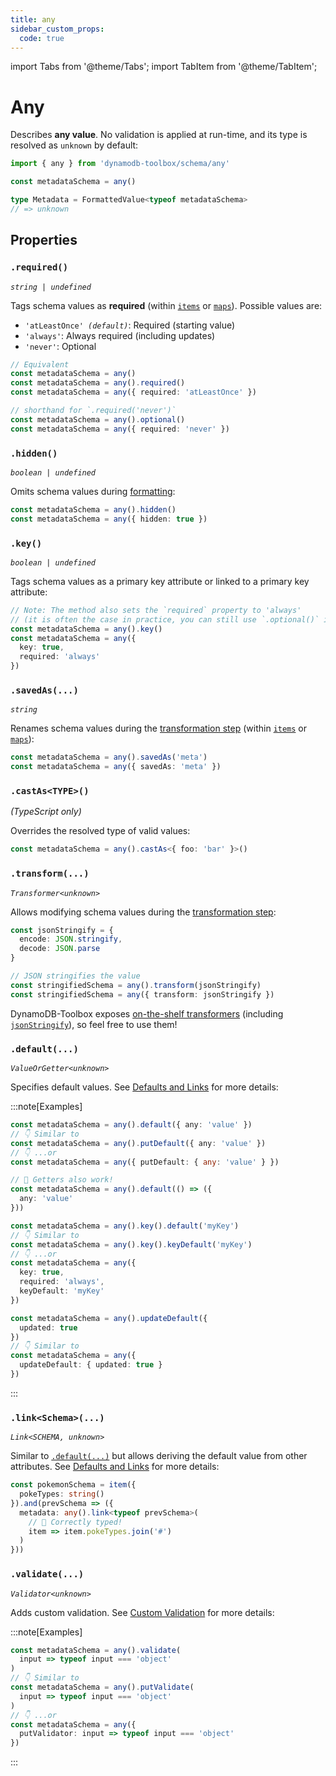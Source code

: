 ```yaml
---
title: any
sidebar_custom_props:
  code: true
---
```


import Tabs from '@theme/Tabs';
import TabItem from '@theme/TabItem';

# Any

Describes **any value**. No validation is applied at run-time, and its type is resolved as `unknown` by default:

```ts
import { any } from 'dynamodb-toolbox/schema/any'

const metadataSchema = any()

type Metadata = FormattedValue<typeof metadataSchema>
// => unknown
```

## Properties

### `.required()`

<p style={{ marginTop: '-15px' }}><i><code>string | undefined</code></i></p>

Tags schema values as **required** (within [`items`](../13-item/index.md) or [`maps`](../14-map/index.md)). Possible values are:

- <code>'atLeastOnce' <i>(default)</i></code>: Required (starting value)
- `'always'`: Always required (including updates)
- `'never'`: Optional

```ts
// Equivalent
const metadataSchema = any()
const metadataSchema = any().required()
const metadataSchema = any({ required: 'atLeastOnce' })

// shorthand for `.required('never')`
const metadataSchema = any().optional()
const metadataSchema = any({ required: 'never' })
```

### `.hidden()`

<p style={{ marginTop: '-15px' }}><i><code>boolean | undefined</code></i></p>

Omits schema values during [formatting](../17-actions/2-format.md):

```ts
const metadataSchema = any().hidden()
const metadataSchema = any({ hidden: true })
```

### `.key()`

<p style={{ marginTop: '-15px' }}><i><code>boolean | undefined</code></i></p>

Tags schema values as a primary key attribute or linked to a primary key attribute:

```ts
// Note: The method also sets the `required` property to 'always'
// (it is often the case in practice, you can still use `.optional()` if needed)
const metadataSchema = any().key()
const metadataSchema = any({
  key: true,
  required: 'always'
})
```

### `.savedAs(...)`

<p style={{ marginTop: '-15px' }}><i><code>string</code></i></p>

Renames schema values during the [transformation step](../17-actions/1-parse.md) (within [`items`](../13-item/index.md) or [`maps`](../14-map/index.md)):

```ts
const metadataSchema = any().savedAs('meta')
const metadataSchema = any({ savedAs: 'meta' })
```

### `.castAs<TYPE>()`

<p style={{ marginTop: '-15px' }}><i>(TypeScript only)</i></p>

Overrides the resolved type of valid values:

```ts
const metadataSchema = any().castAs<{ foo: 'bar' }>()
```

### `.transform(...)`

<p style={{ marginTop: '-15px' }}><i><code>Transformer&lt;unknown&gt;</code></i></p>

Allows modifying schema values during the [transformation step](../17-actions/1-parse.md):

```ts
const jsonStringify = {
  encode: JSON.stringify,
  decode: JSON.parse
}

// JSON stringifies the value
const stringifiedSchema = any().transform(jsonStringify)
const stringifiedSchema = any({ transform: jsonStringify })
```

DynamoDB-Toolbox exposes [on-the-shelf transformers](../18-transformers/1-usage.md) (including [`jsonStringify`](../18-transformers/3-json-stringify.md)), so feel free to use them!

### `.default(...)`

<p style={{ marginTop: '-15px' }}><i><code>ValueOrGetter&lt;unknown&gt;</code></i></p>

Specifies default values. See [Defaults and Links](../2-defaults-and-links/index.md) for more details:

:::note[Examples]

<Tabs>
<TabItem value="put" label="Put">

```ts
const metadataSchema = any().default({ any: 'value' })
// 👇 Similar to
const metadataSchema = any().putDefault({ any: 'value' })
// 👇 ...or
const metadataSchema = any({ putDefault: { any: 'value' } })

// 🙌 Getters also work!
const metadataSchema = any().default(() => ({
  any: 'value'
}))
```

</TabItem>
<TabItem value="key" label="Key">

```ts
const metadataSchema = any().key().default('myKey')
// 👇 Similar to
const metadataSchema = any().key().keyDefault('myKey')
// 👇 ...or
const metadataSchema = any({
  key: true,
  required: 'always',
  keyDefault: 'myKey'
})
```

</TabItem>
<TabItem value="update" label="Update">

```ts
const metadataSchema = any().updateDefault({
  updated: true
})
// 👇 Similar to
const metadataSchema = any({
  updateDefault: { updated: true }
})
```

</TabItem>
</Tabs>

:::

### `.link<Schema>(...)`

<p style={{ marginTop: '-15px' }}><i><code>Link&lt;SCHEMA, unknown&gt;</code></i></p>

Similar to [`.default(...)`](#default) but allows deriving the default value from other attributes. See [Defaults and Links](../2-defaults-and-links/index.md) for more details:

```ts
const pokemonSchema = item({
  pokeTypes: string()
}).and(prevSchema => ({
  metadata: any().link<typeof prevSchema>(
    // 🙌 Correctly typed!
    item => item.pokeTypes.join('#')
  )
}))
```

### `.validate(...)`

<p style={{ marginTop: '-15px' }}><i><code>Validator&lt;unknown&gt;</code></i></p>

Adds custom validation. See [Custom Validation](../3-custom-validation/index.md) for more details:

:::note[Examples]

```ts
const metadataSchema = any().validate(
  input => typeof input === 'object'
)
// 👇 Similar to
const metadataSchema = any().putValidate(
  input => typeof input === 'object'
)
// 👇 ...or
const metadataSchema = any({
  putValidator: input => typeof input === 'object'
})
```

:::
